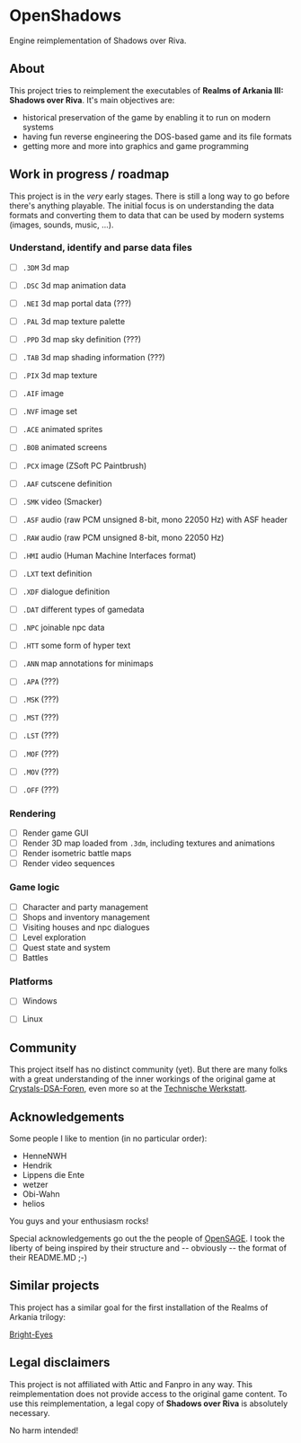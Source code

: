 # OpenShadows
Engine reimplementation of Shadows over Riva.

## About
This project tries to reimplement the executables of **Realms of Arkania III: Shadows over Riva**. It's main objectives are:

* historical preservation of the game by enabling it to run on modern systems
* having fun reverse engineering the DOS-based game and its file formats
* getting more and more into graphics and game programming


## Work in progress / roadmap
This project is in the *very* early stages. There is still a long way to go before there's anything playable. The initial focus is on understanding the data formats and converting them to data that can be used by modern systems (images, sounds, music, ...).

### Understand, identify and parse data files
* [ ] `.3DM` 3d map
* [ ] `.DSC` 3d map animation data
* [ ] `.NEI` 3d map portal data (???)
* [ ] `.PAL` 3d map texture palette
* [ ] `.PPD` 3d map sky definition (???)
* [ ] `.TAB` 3d map shading information (???)
* [ ] `.PIX` 3d map texture
* [ ] `.AIF` image
* [ ] `.NVF` image set
* [ ] `.ACE` animated sprites
* [ ] `.BOB` animated screens
* [ ] `.PCX` image (ZSoft PC Paintbrush)
* [ ] `.AAF` cutscene definition
* [ ] `.SMK` video (Smacker)
* [ ] `.ASF` audio (raw PCM unsigned 8-bit, mono 22050 Hz) with ASF header
* [ ] `.RAW` audio (raw PCM unsigned 8-bit, mono 22050 Hz)
* [ ] `.HMI` audio (Human Machine Interfaces format)
* [ ] `.LXT` text definition
* [ ] `.XDF` dialogue definition
* [ ] `.DAT` different types of gamedata
* [ ] `.NPC` joinable npc data
* [ ] `.HTT` some form of hyper text
* [ ] `.ANN` map annotations for minimaps
* [ ] `.APA` (???)
* [ ] `.MSK` (???)
* [ ] `.MST` (???)
* [ ] `.LST` (???)
* [ ] `.MOF` (???)
* [ ] `.MOV` (???)
* [ ] `.OFF` (???)


### Rendering
* [ ] Render game GUI
* [ ] Render 3D map loaded from `.3dm`, including textures and animations
* [ ] Render isometric battle maps
* [ ] Render video sequences

### Game logic
* [ ] Character and party management
* [ ] Shops and inventory management
* [ ] Visiting houses and npc dialogues
* [ ] Level exploration
* [ ] Quest state and system
* [ ] Battles

### Platforms
* [ ] Windows
* [ ] Linux


## Community
This project itself has no distinct community (yet). But there are many folks with a great understanding of the inner workings of the original game at [Crystals-DSA-Foren](http://www.crystals-dsa-foren.de), even more so at the [Technische Werkstatt](http://www.crystals-dsa-foren.de/showthread.php?tid=700).


## Acknowledgements
Some people I like to mention (in no particular order):

* HenneNWH
* Hendrik
* Lippens die Ente
* wetzer
* Obi-Wahn
* helios

You guys and your enthusiasm rocks!

Special acknowledgements go out the the people of [OpenSAGE](https://github.com/OpenSAGE/OpenSAGE). I took the liberty of being inspired by their structure and -- obviously -- the format of their README.MD ;-)


## Similar projects
This project has a similar goal for the first installation of the Realms of Arkania trilogy:

[Bright-Eyes](https://github.com/Henne/Bright-Eyes)


## Legal disclaimers
This project is not affiliated with Attic and Fanpro in any way. This reimplementation does not provide access to the original game content. To use this reimplementation, a legal copy of **Shadows over Riva** is absolutely necessary.

No harm intended!
